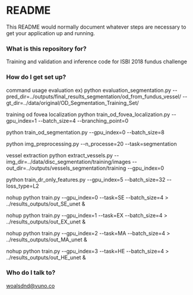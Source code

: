 # README #

This README would normally document whatever steps are necessary to get your application up and running.

### What is this repository for? ###

Training and validation and inference code for ISBI 2018 fundus challenge

### How do I get set up? ###

command usage
evaluation
ex) python evaluation_segmentation.py --pred_dir=../outputs/final_results_segmentation/od_from_fundus_vessel/ --gt_dir=../data/original/OD_Segmentation_Training_Set/


training
od fovea localization
python train_od_fovea_localization.py --gpu_index=1 --batch_size=4 --branching_point=0

python train_od_segmentation.py --gpu_index=0 --batch_size=8

python img_preprocessing.py --n_processe=20 --task=segmentation




vessel extraction 
python extract_vessels.py --img_dir=../data/disc_segmentation/training/images --out_dir=../outputs/vessels_segmentation/training --gpu_index=0

python train_dr_only_features.py --gpu_index=5 --batch_size=32 --loss_type=L2


nohup python train.py --gpu_index=0 --task=SE --batch_size=4 > ../results_outputs/out_SE_unet &

nohup python train.py --gpu_index=1 --task=EX --batch_size=4 > ../results_outputs/out_EX_unet &

nohup python train.py --gpu_index=2 --task=MA --batch_size=4 > ../results_outputs/out_MA_unet &

nohup python train.py --gpu_index=3 --task=HE --batch_size=4 > ../results_outputs/out_HE_unet &

### Who do I talk to? ###

woalsdnd@vuno.co